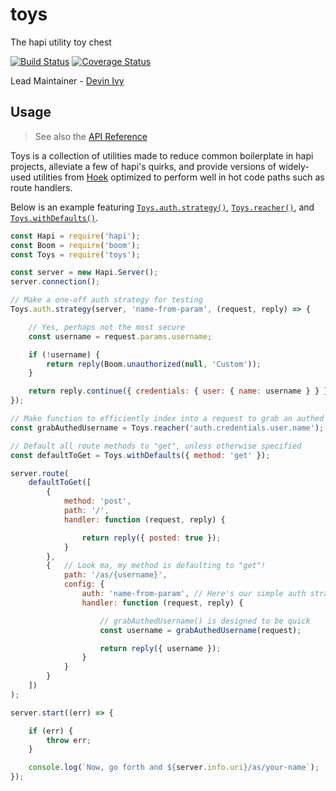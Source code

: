 # toys

The hapi utility toy chest

[![Build Status](https://travis-ci.org/devinivy/toys.svg?branch=master)](https://travis-ci.org/devinivy/toys) [![Coverage Status](https://coveralls.io/repos/devinivy/toys/badge.svg?branch=master&service=github)](https://coveralls.io/github/devinivy/toys?branch=master)

Lead Maintainer - [Devin Ivy](https://github.com/devinivy)

## Usage
> See also the [API Reference](API.md)

Toys is a collection of utilities made to reduce common boilerplate in hapi projects, alleviate a few of hapi's quirks, and provide versions of widely-used utilities from [Hoek](https://github.com/hapijs/hoek) optimized to perform well in hot code paths such as route handlers.

Below is an example featuring [`Toys.auth.strategy()`](API.md#toysauthstrategyserver-name-authenticate), [`Toys.reacher()`](API.md#toysreacherchain-options), and [`Toys.withDefaults()`](API.md#toyswithdefaultsdefaults-isnulloverride).

```js
const Hapi = require('hapi');
const Boom = require('boom');
const Toys = require('toys');

const server = new Hapi.Server();
server.connection();

// Make a one-off auth strategy for testing
Toys.auth.strategy(server, 'name-from-param', (request, reply) => {

    // Yes, perhaps not the most secure
    const username = request.params.username;

    if (!username) {
        return reply(Boom.unauthorized(null, 'Custom'));
    }

    return reply.continue({ credentials: { user: { name: username } } });
});

// Make function to efficiently index into a request to grab an authed user's name
const grabAuthedUsername = Toys.reacher('auth.credentials.user.name');

// Default all route methods to "get", unless otherwise specified
const defaultToGet = Toys.withDefaults({ method: 'get' });

server.route(
    defaultToGet([
        {
            method: 'post',
            path: '/',
            handler: function (request, reply) {

                return reply({ posted: true });
            }
        },
        {   // Look ma, my method is defaulting to "get"!
            path: '/as/{username}',
            config: {
                auth: 'name-from-param', // Here's our simple auth strategy
                handler: function (request, reply) {

                    // grabAuthedUsername() is designed to be quick
                    const username = grabAuthedUsername(request);

                    return reply({ username });
                }
            }
        }
    ])
);

server.start((err) => {

    if (err) {
        throw err;
    }

    console.log(`Now, go forth and ${server.info.uri}/as/your-name`);
});
```
